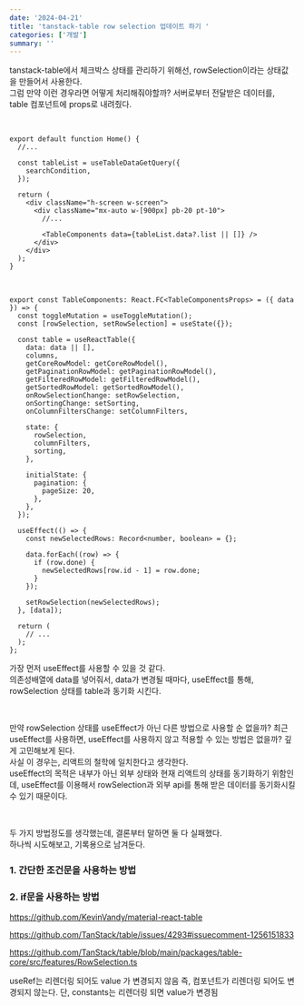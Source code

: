 ```yaml
---
date: '2024-04-21'
title: 'tanstack-table row selection 업데이트 하기 '
categories: ['개발']
summary: ''
---
```


tanstack-table에서 체크박스 상태를 관리하기 위해선, rowSelection이라는 상태값을 만들어서 사용한다.  
그럼 만약 이런 경우라면 어떻게 처리해줘야할까?
서버로부터 전달받은 데이터를, table 컴포넌트에 props로 내려줬다.

<br/>

```TSX
export default function Home() {
  //...

  const tableList = useTableDataGetQuery({
    searchCondition,
  });

  return (
    <div className="h-screen w-screen">
      <div className="mx-auto w-[900px] pb-20 pt-10">
        //...

        <TableComponents data={tableList.data?.list || []} />
      </div>
    </div>
  );
}
```

<br/>

```TSX
export const TableComponents: React.FC<TableComponentsProps> = ({ data }) => {
  const toggleMutation = useToggleMutation();
  const [rowSelection, setRowSelection] = useState({});

  const table = useReactTable({
    data: data || [],
    columns,
    getCoreRowModel: getCoreRowModel(),
    getPaginationRowModel: getPaginationRowModel(),
    getFilteredRowModel: getFilteredRowModel(),
    getSortedRowModel: getSortedRowModel(),
    onRowSelectionChange: setRowSelection,
    onSortingChange: setSorting,
    onColumnFiltersChange: setColumnFilters,

    state: {
      rowSelection,
      columnFilters,
      sorting,
    },

    initialState: {
      pagination: {
        pageSize: 20,
      },
    },
  });

  useEffect(() => {
    const newSelectedRows: Record<number, boolean> = {};

    data.forEach((row) => {
      if (row.done) {
        newSelectedRows[row.id - 1] = row.done;
      }
    });

    setRowSelection(newSelectedRows);
  }, [data]);

  return (
    // ...
  );
};
```

가장 먼저 useEffect를 사용할 수 있을 것 같다.  
의존성배열에 data를 넣어줘서, data가 변경될 때마다, useEffect를 통해, rowSelection 상태를 table과 동기화 시킨다.

<br/>

만약 rowSelection 상태를 useEffect가 아닌 다른 방법으로 사용할 순 없을까?
최근 useEffect를 사용하면, useEffect를 사용하지 않고 적용할 수 있는 방법은 없을까? 깊게 고민해보게 된다.  
사실 이 경우는, 리액트의 철학에 일치한다고 생각한다.  
useEffect의 목적은 내부가 아닌 외부 상태와 현재 리액트의 상태를 동기화하기 위함인데, useEffect를 이용해서 rowSelection과 외부 api를 통해 받은 데이터를 동기화시킬 수 있기 때문이다.

<br/>

두 가지 방법정도를 생각했는데, 결론부터 말하면 둘 다 실패했다.  
하나씩 시도해보고, 기록용으로 남겨둔다.

### 1. 간단한 조건문을 사용하는 방법

### 2. if문을 사용하는 방법

https://github.com/KevinVandy/material-react-table

https://github.com/TanStack/table/issues/4293#issuecomment-1256151833

https://github.com/TanStack/table/blob/main/packages/table-core/src/features/RowSelection.ts

useRef는 리렌더링 되어도 value 가 변경되지 않음
즉, 컴포넌트가 리렌더링 되어도 변경되지 않는다.
단, constants는 리렌더링 되면 value가 변경됨
